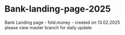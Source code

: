 # Bank-landing-page-2025
Bank Landing page - fold.money - created on 13.02.2025 <br>
please view master branch for daily update
